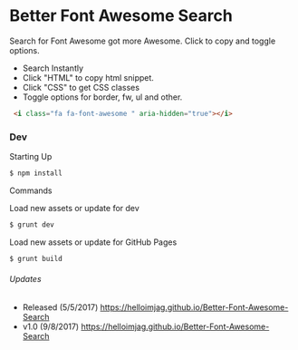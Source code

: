 # Better Font Awesome Search

Search for Font Awesome got more Awesome. Click to copy and toggle options.

  - Search Instantly
  - Click "HTML" to copy html snippet.
  - Click "CSS" to get CSS classes
  - Toggle options for border, fw, ul and other.

```html
 <i class="fa fa-font-awesome " aria-hidden="true"></i>
```

### Dev

Starting Up
```sh
$ npm install
```
Commands

Load new assets or update for dev
```sh
$ grunt dev
```

Load new assets or update for GitHub Pages
```sh
$ grunt build
```

###### Updates
  - Released (5/5/2017)  https://helloimjag.github.io/Better-Font-Awesome-Search
  - v1.0 (9/8/2017)  https://helloimjag.github.io/Better-Font-Awesome-Search
